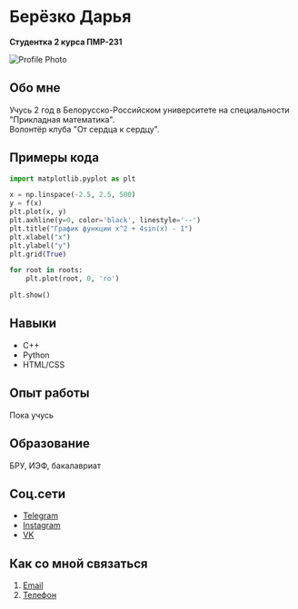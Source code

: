 # Берёзко Дарья
**Студентка 2 курса ПМР-231**

![Profile Photo](photo_2025-02-18_00-55-18.jpg)

## Обо мне
Учусь 2 год в Белорусско-Российском университете на специальности "Прикладная математика".  
Волонтёр клуба "От сердца к сердцу".

## Примеры кода
```python
import matplotlib.pyplot as plt

x = np.linspace(-2.5, 2.5, 500)
y = f(x)
plt.plot(x, y)
plt.axhline(y=0, color='black', linestyle='--')
plt.title("График функции x^2 + 4sin(x) - 1")
plt.xlabel("x")
plt.ylabel("y")
plt.grid(True)

for root in roots:
    plt.plot(root, 0, 'ro')

plt.show()
```
## Навыки
* C++
* Python
* HTML/CSS

## Опыт работы
Пока учусь

## Образование 
 БРУ, ИЭФ, бакалавриат

## Соц.сети
* [Telegram](https://t.me/dashenka1911)
* [Instagram](https://www.instagram.com/_da_shen_ka?igsh=MWdtOGhwM2l1cTc3dQ==)
* [VK](https://vk.com/daria1911357)

## Как со мной связаться
1. [Email](darida20051911@gmail.com)
1. [Телефон](+375(25)9785771)



